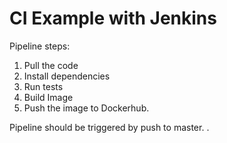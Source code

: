 # CI Example with Jenkins

Pipeline steps:

1. Pull the code
2. Install dependencies
3. Run tests
4. Build Image
5. Push the image to Dockerhub.

Pipeline should be triggered by push to master.
.
